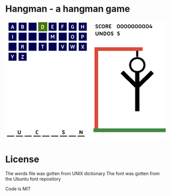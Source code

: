 # Hangman - a hangman game

![hangman screen shot](/screenshots/game.png?raw=true "hangman screen shot")


# License
The words file was gotten from UNIX dictionary
The font was gotten from the Ubuntu font repository

Code is MIT
